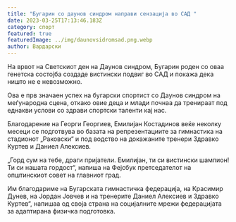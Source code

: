 ```yaml
---
title: "Бугарин со даунов синдром направи сензација во САД "
date: 2023-03-25T17:13:46.183Z
category: спорт
featured: true
featuredImage: ../img/daunovsidromsad.png.webp
author: Вардарски
---
```


На врвот на Светскиот ден на Даунов синдром, Бугарин роден со оваа генетска состојба создаде вистински подвиг во САД и покажа дека ништо не е невозможно.

Ова е прв значаен успех на бугарски спортист со Даунов синдром на меѓународна сцена, откако овие деца и млади почнаа да тренираат под еднакви услови со здрави спортски таленти кај нас.

Благодарение на Георги Георгиев, Емилијан Костадинов веќе неколку месеци се подготвува во базата на репрезентациите за гимнастика на стадионот „Раковски“ и под водство на докажаните тренери Здравко Куртев и Даниел Алексиев.

„Горд сум на тебе, драги пријатели. Емилијан, ти си вистински шампион! Ти си нашата гордост“, напиша на Фејсбук претседателот на општинскиот совет на главниот град.

Им благодариме на Бугарската гимнастичка федерација, на Красимир Дунев, на Јордан Јовчев и на тренерите Даниел Алексиев и Здравко Куртев“, напишаа од своја страна на социјалните мрежи федерацијата за адаптирана физичка подготовка.
